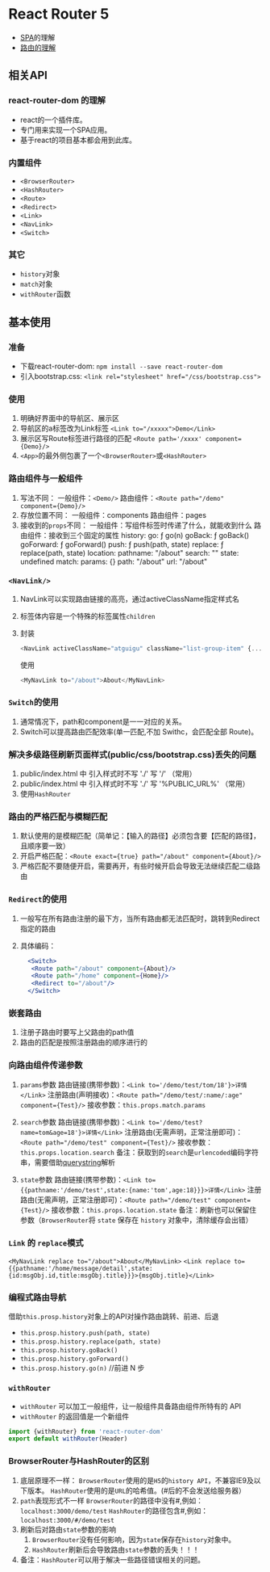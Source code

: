 # React Router 5



- [SPA](../JavaScript/SPA.md)的理解
- [路由的理解](路由的理解.md)

## 相关API

### react-router-dom 的理解

- react的一个插件库。
- 专门用来实现一个SPA应用。
- 基于react的项目基本都会用到此库。

### 内置组件

- `<BrowserRouter>`
- `<HashRouter>`
- `<Route>`
- `<Redirect>`
- `<Link>`
- `<NavLink>`
- `<Switch>`

### 其它

- `history`对象
- `match`对象
- `withRouter`函数

## 基本使用

### 准备

- 下载react-router-dom: `npm install --save react-router-dom`
- 引入bootstrap.css: `<link rel="stylesheet" href="/css/bootstrap.css">`

### 使用

1. 明确好界面中的导航区、展示区
2. 导航区的a标签改为Link标签
  `<Link to="/xxxxx">Demo</Link>`
3. 展示区写Route标签进行路径的匹配
  `<Route path='/xxxx' component={Demo}/>`
4. `<App>`的最外侧包裹了一个`<BrowserRouter>`或`<HashRouter>`

### 路由组件与一般组件

1. 写法不同：
  一般组件：`<Demo/>`
  路由组件：`<Route path="/demo" component={Demo}/>`
2. 存放位置不同：
  一般组件：components
  路由组件：pages
3. 接收到的`props`不同：
  一般组件：写组件标签时传递了什么，就能收到什么
  路由组件：接收到三个固定的属性
       history:
          go: ƒ go(n)
          goBack: ƒ goBack()
          goForward: ƒ goForward()
          push: ƒ push(path, state)
          replace: ƒ replace(path, state)
       location:
          pathname: "/about"
          search: ""
          state: undefined
       match:
          params: {}
          path: "/about"
          url: "/about"

### `<NavLink/>`

1. NavLink可以实现路由链接的高亮，通过activeClassName指定样式名
2. 标签体内容是一个特殊的标签属性`children`
3. 封装

    ```js
    <NavLink activeClassName="atguigu" className="list-group-item" {...this.props}/>
    ```

    使用

    ```js
    <MyNavLink to="/about">About</MyNavLink>
    ```

### `Switch`的使用

1. 通常情况下，path和component是一一对应的关系。
2. Switch可以提高路由匹配效率(单一匹配,不加 Swithc，会匹配全部 Route)。

### 解决多级路径刷新页面样式(public/css/bootstrap.css)丢失的问题

1. public/index.html 中 引入样式时不写 './' 写 '/' （常用）
2. public/index.html 中 引入样式时不写 './' 写 '%PUBLIC_URL%' （常用）
3. 使用`HashRouter`

### 路由的严格匹配与模糊匹配

1. 默认使用的是模糊匹配（简单记：【输入的路径】必须包含要【匹配的路径】，且顺序要一致）
2. 开启严格匹配：`<Route exact={true} path="/about" component={About}/>`
3. 严格匹配不要随便开启，需要再开，有些时候开启会导致无法继续匹配二级路由

### `Redirect`的使用

1. 一般写在所有路由注册的最下方，当所有路由都无法匹配时，跳转到Redirect指定的路由
2. 具体编码：

    ```jsx
      <Switch>
       <Route path="/about" component={About}/>
       <Route path="/home" component={Home}/>
       <Redirect to="/about"/>
      </Switch>
      ```

### 嵌套路由

1. 注册子路由时要写上父路由的path值
2. 路由的匹配是按照注册路由的顺序进行的

### 向路由组件传递参数

1. `params`参数
   路由链接(携带参数)：`<Link to='/demo/test/tom/18'}>详情</Link>`
   注册路由(声明接收)：`<Route path="/demo/test/:name/:age" component={Test}/>`
   接收参数：`this.props.match.params`

2. `search`参数
   路由链接(携带参数)：`<Link to='/demo/test?name=tom&age=18'}>详情</Link>`
   注册路由(无需声明，正常注册即可)：`<Route path="/demo/test" component={Test}/>`
   接收参数：`this.props.location.search`
   备注：获取到的`search`是`urlencoded`编码字符串，需要借助[querystring](../Webpack/querystring.md)解析

3. `state`参数
   路由链接(携带参数)：`<Link to={{pathname:'/demo/test',state:{name:'tom',age:18}}}>详情</Link>`
   注册路由(无需声明，正常注册即可)：`<Route path="/demo/test" component={Test}/>`
   接收参数：`this.props.location.state`
   备注：刷新也可以保留住参数（`BrowserRouter`将 `state` 保存在 `history` 对象中，清除缓存会出错）

### `Link` 的 `replace`模式

`<MyNavLink replace to="/about">About</MyNavLink>`
`<Link replace to={{pathname:'/home/message/detail',state:{id:msgObj.id,title:msgObj.title}}}>{msgObj.title}</Link>`

### 编程式路由导航

 借助`this.prosp.history`对象上的API对操作路由跳转、前进、后退

- `this.prosp.history.push(path, state)`
- `this.prosp.history.replace(path, state)`
- `this.prosp.history.goBack()`
- `this.prosp.history.goForward()`
- `this.prosp.history.go(n)` //前进 N 步

### `withRouter`

- `withRouter` 可以加工一般组件，让一般组件具备路由组件所特有的 API
- `withRouter` 的返回值是一个新组件

 ```js
 import {withRouter} from 'react-router-dom'
 export default withRouter(Header)
 ```

### BrowserRouter与HashRouter的区别

   1. 底层原理不一样：
      `BrowserRouter`使用的是`H5`的`history API`，不兼容IE9及以下版本。
      `HashRouter`使用的是`URL`的哈希值。(#后的不会发送给服务器）
   2. `path`表现形式不一样
      `BrowserRouter`的路径中没有#,例如：`localhost:3000/demo/test`
      `HashRouter`的路径包含#,例如：`localhost:3000/#/demo/test`
   3. 刷新后对路由`state`参数的影响
      1. `BrowserRouter`没有任何影响，因为`state`保存在`history`对象中。
      2. `HashRouter`刷新后会导致路由`state`参数的丢失！！！
   4. 备注：`HashRouter`可以用于解决一些路径错误相关的问题。
